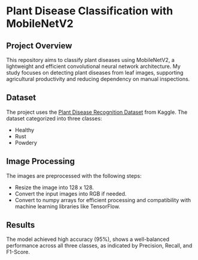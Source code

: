 # Plant Disease Classification with MobileNetV2

## Project Overview
This repository aims to classify plant diseases using MobileNetV2, a lightweight and efficient convolutional neural network architecture. My study focuses on detecting plant diseases from leaf images, supporting agricultural productivity and reducing dependency on manual inspections.

## Dataset
The project uses the [Plant Disease Recognition Dataset](https://www.kaggle.com/datasets/rashikrahmanpritom/plant-disease-recognition-dataset) from Kaggle. The dataset categorized into three classes:
- Healthy
- Rust
- Powdery

## Image Processing
The images are preprocessed with the following steps:
- Resize the image into 128 x 128.
- Convert the input images into RGB if needed.
- Convert to numpy arrays for efficient processing and compatibility with machine learning libraries like TensorFlow.

## Results
The model achieved high accuracy (95%), shows a well-balanced performance across all three classes, as indicated by Precision, Recall, and F1-Score.

